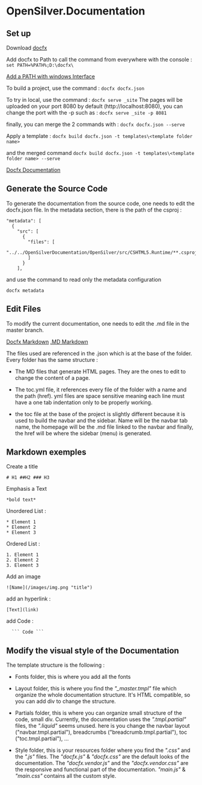 # OpenSilver.Documentation

## Set up
Download [docfx](https://github.com/dotnet/docfx/releases)

Add docfx to Path to call the command from everywhere with the console :
 `set PATH=%PATH%;D:\docfx\`

[Add a PATH with windows Interface](https://www.computerhope.com/issues/ch000549.htm#:~:text=In%20the%20Advanced%20section%2C%20click,want%20the%20computer%20to%20access.)

To build a project, use the command :
`docfx docfx.json`

To try in local, use the command :
`docfx serve _site`
The pages will be uploaded on your port 8080 by default (http://localhost:8080), you can change the port with the -p such as :
`docfx serve _site -p 8081`

finally, you can merge the 2 commands with :
`docfx docfx.json --serve`

Apply a template :
`docfx build docfx.json -t templates\<template folder name>`

and the merged command
`docfx build docfx.json -t templates\<template folder name> --serve`

[Docfx Documentation](https://dotnet.github.io/docfx/tutorial/walkthrough/walkthrough_create_a_docfx_project.html)

## Generate the Source Code
To generate the documentation from the source code, one needs to edit the docfx.json file. In the metadata section, there is the path of the csproj :
```
"metadata": [
  {
    "src": [
      {
        "files": [
          "../../OpenSilverDocumentation/OpenSilver/src/CSHTML5.Runtime/**.csproj"
        ]
      }
    ],
```

and use the command to read only the metadata configuration
```
docfx metadata
```


## Edit Files
To modify the current documentation, one needs to edit the .md file in the master branch.

[Docfx Markdown](https://daringfireball.net/projects/markdown/basics)
[.MD Markdown](https://markdownmonster.west-wind.com/docs/_53e0pnhea.htm)

The files used are referenced in the .json which is at the base of the folder. Every folder has the same structure :

* The MD files that generate HTML pages. They are the ones to edit to change the content of a page.

* The toc.yml file, it references every file of the folder with a name and the path (href). yml files are space sensitive meaning each line must have a one tab indentation only to be properly working.

* the toc file at the base of the project is slightly different because it is used to build the navbar and the sidebar. Name will be the navbar tab name, the homepage will be the .md file linked to the navbar and finally, the href will be where the sidebar (menu) is generated.

## Markdown exemples
Create a title
```
# H1 ##H2 ### H3
```

Emphasis a Text
```
*bold text*
```

Unordered List :
```
* Element 1
* Element 2
* Element 3
```

Ordered List :
```
1. Element 1
2. Element 2
3. Element 3
```

Add an image
```
![Name](/images/img.png "title")
```

add an hyperlink :
```
[Text](link)
```

add Code :
```
  ``` Code ```  
```

## Modify the visual style of the Documentation

The template structure is the following :
* Fonts folder, this is where you add all the fonts

* Layout folder, this is where you find the *"_master.tmpl"* file which organize the whole documentation structure. It's HTML compatible, so you can add div to change the structure.

* Partials folder, this is where you can organize small structure of the code, small div. Currently, the documentation uses the *".tmpl.partial"* files, the *".liquid"* seems unused. here is you change the navbar layout ("navbar.tmpl.partial"), breadcrumbs ("breadcrumb.tmpl.partial"), toc ("toc.tmpl.partial"), ...

* Style folder, this is your resources folder where you find the *".css"* and the *".js"* files. The *"docfx.js"* & *"docfx.css"* are the default looks of the documentation. The *"docfx.vendor.js"* and the *"docfx.vendor.css"* are the responsive and functional part of the documentation. *"main.js"* & *"main.css"* contains all the custom style.
